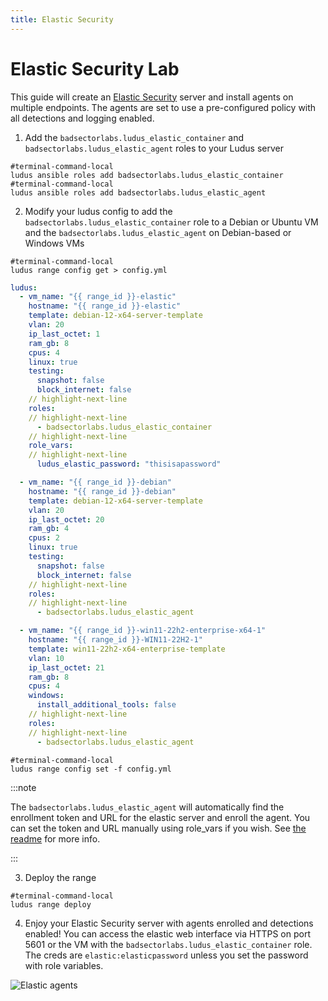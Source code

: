 ```yaml
---
title: Elastic Security
---
```


# Elastic Security Lab

This guide will create an [Elastic Security](https://www.elastic.co/security) server and install agents on multiple endpoints. The agents are set to use a pre-configured policy with all detections and logging enabled.

1. Add the `badsectorlabs.ludus_elastic_container` and `badsectorlabs.ludus_elastic_agent` roles to your Ludus server

```shell-session
#terminal-command-local
ludus ansible roles add badsectorlabs.ludus_elastic_container
#terminal-command-local
ludus ansible roles add badsectorlabs.ludus_elastic_agent
```

2. Modify your ludus config to add the `badsectorlabs.ludus_elastic_container` role to a Debian or Ubuntu VM and the `badsectorlabs.ludus_elastic_agent` on Debian-based or Windows VMs

```shell-session
#terminal-command-local
ludus range config get > config.yml
```

```yaml title="config.yml"
ludus:
  - vm_name: "{{ range_id }}-elastic"
    hostname: "{{ range_id }}-elastic"
    template: debian-12-x64-server-template
    vlan: 20
    ip_last_octet: 1
    ram_gb: 8
    cpus: 4
    linux: true
    testing:
      snapshot: false
      block_internet: false
    // highlight-next-line
    roles:
    // highlight-next-line
      - badsectorlabs.ludus_elastic_container
    // highlight-next-line
    role_vars:
    // highlight-next-line
      ludus_elastic_password: "thisisapassword"

  - vm_name: "{{ range_id }}-debian"
    hostname: "{{ range_id }}-debian"
    template: debian-12-x64-server-template
    vlan: 20
    ip_last_octet: 20
    ram_gb: 4
    cpus: 2
    linux: true
    testing:
      snapshot: false
      block_internet: false
    // highlight-next-line
    roles:
    // highlight-next-line
      - badsectorlabs.ludus_elastic_agent

  - vm_name: "{{ range_id }}-win11-22h2-enterprise-x64-1"
    hostname: "{{ range_id }}-WIN11-22H2-1"
    template: win11-22h2-x64-enterprise-template
    vlan: 10
    ip_last_octet: 21
    ram_gb: 8
    cpus: 4
    windows:
      install_additional_tools: false
    // highlight-next-line
    roles:
    // highlight-next-line
      - badsectorlabs.ludus_elastic_agent
```

```shell-session
#terminal-command-local
ludus range config set -f config.yml
```

:::note

The `badsectorlabs.ludus_elastic_agent` will automatically find the enrollment token and URL for the elastic server and enroll the agent.
You can set the token and URL manually using role_vars if you wish. See [the readme](https://github.com/badsectorlabs/ludus_elastic_agent) for more info.

:::

3. Deploy the range

```shell-session
#terminal-command-local
ludus range deploy
```

4. Enjoy your Elastic Security server with agents enrolled and detections enabled! You can access the elastic web interface via HTTPS on port 5601 or the VM with the `badsectorlabs.ludus_elastic_container` role. The creds are `elastic:elasticpassword` unless you set the password with role variables.

![Elastic agents](/img/envs/elastic.png)

